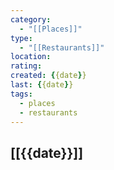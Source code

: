```yaml
---
category:
  - "[[Places]]"
type:
  - "[[Restaurants]]"
location: 
rating: 
created: {{date}}
last: {{date}}
tags:
  - places
  - restaurants
---
```

## [[{{date}}]]